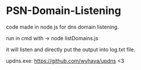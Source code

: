 # PSN-Domain-Listening
code made in node.js for dns domain listening. 

run in cmd with -> node listDomains.js

it will listen and directly put the output into log.txt file.


updns.exe: https://github.com/wyhaya/updns <3
